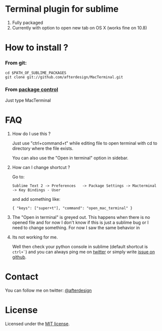 # Terminal plugin for sublime

1. Fully packaged
2. Currently with option to open new tab on OS X (works fine on 10.8)

# How to install ?
### From git:
```
cd $PATH_OF_SUBLIME_PACKAGES
git clone git://github.com/afterdesign/MacTerminal.git
```

### From [package control](http://wbond.net/sublime_packages/package_control)
Just type MacTerminal

# FAQ
1. How do I use this ?

	Just use "ctrl+command+t" while editing file to open terminal with cd to directory where the file exists.
	
	You can also use the "Open in terminal" option in sidebar.
	
2. How can I change shortcut ?

	Go to:
	
	```
	Sublime Text 2 -> Preferences 	-> Package Settings -> Macterminal -> Key Bindings - User
	```
	and add something like:
	
	```
	{ "keys": ["super+t"], "command": "open_mac_terminal" }	
	```

3. The "Open in terminal" is greyed out.
	This happens when there is no opened file and for now I don't know if 
	this is just a sublime bug or I need to change something. 
		For now I saw the same behavior in   
	
4. Its not working for me.

	Well then check your python console in sublime (default shortcut is ``` ctrl+` ```) 
	and you can always ping me on [twitter](http://twitter.com/afterdeign) or 
	simply write [issue on github](https://github.com/afterdesign/MacTerminal/issues).
	

# Contact

You can follow me on twitter: [@afterdesign](http://twitter.com/afterdesign)

# License

Licensed under the [MIT license](http://opensource.org/licenses/MIT).